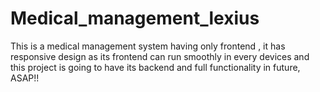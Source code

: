 # Medical_management_lexius
This is a medical management system having only frontend , it has responsive design as its frontend can run smoothly in every devices and this project is going to have its backend and full functionality in future, ASAP!!
